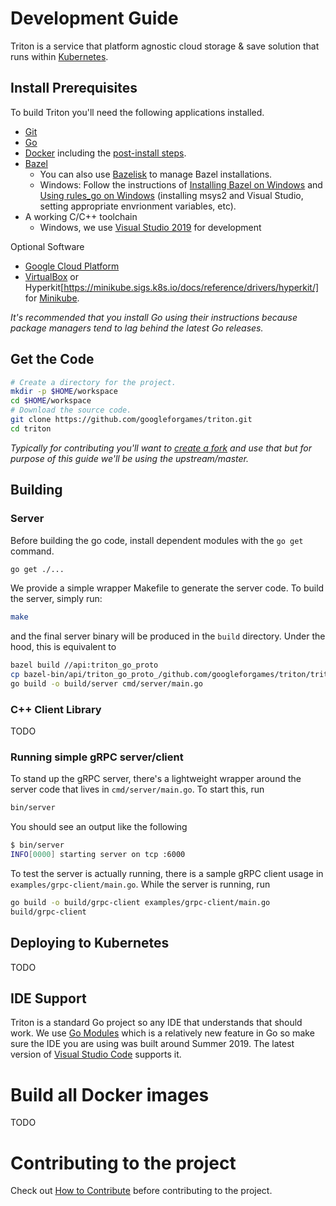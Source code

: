 # Development Guide

Triton is a service that platform agnostic cloud storage & save solution that
runs within [Kubernetes](https://kubernetes.io).

## Install Prerequisites

To build Triton you'll need the following applications installed.

- [Git](https://git-scm.com/downloads)
- [Go](https://golang.org/doc/install)
- [Docker](https://docs.docker.com/install/) including the
  [post-install steps](https://docs.docker.com/install/linux/linux-postinstall/).
- [Bazel](https://docs.bazel.build/versions/master/install.html)
  - You can also use [Bazelisk](https://github.com/bazelbuild/bazelisk) to manage Bazel installations.
  - Windows: Follow the instructions of [Installing Bazel on Windows](https://docs.bazel.build/versions/master/install-windows.html) and [Using rules_go on Windows](https://github.com/bazelbuild/rules_go/blob/master/windows.rst) (installing msys2 and Visual Studio, setting appropriate envrionment variables, etc).
- A working C/C++ toolchain
  - Windows, we use [Visual Studio 2019](https://visualstudio.microsoft.com/vs/) for development

Optional Software

- [Google Cloud Platform](cloud.google.com)
- [VirtualBox](https://www.virtualbox.org/wiki/Downloads) or
  Hyperkit[https://minikube.sigs.k8s.io/docs/reference/drivers/hyperkit/] for
  [Minikube](https://kubernetes.io/docs/tasks/tools/install-minikube/).

_It's recommended that you install Go using their instructions because package
managers tend to lag behind the latest Go releases._

## Get the Code

```bash
# Create a directory for the project.
mkdir -p $HOME/workspace
cd $HOME/workspace
# Download the source code.
git clone https://github.com/googleforgames/triton.git
cd triton
```

_Typically for contributing you'll want to
[create a fork](https://help.github.com/en/articles/fork-a-repo) and use that
but for purpose of this guide we'll be using the upstream/master._

## Building

### Server

Before building the go code, install dependent modules with the `go get` command.

```bash
go get ./...
```

We provide a simple wrapper Makefile to generate the server code. To build the server, simply run:

```bash
make
```

and the final server binary will be produced in the `build` directory. Under the hood, this is equivalent to

```bash
bazel build //api:triton_go_proto
cp bazel-bin/api/triton_go_proto_/github.com/googleforgames/triton/triton.pb.go api/
go build -o build/server cmd/server/main.go
```

### C++ Client Library

TODO

<!--
TODO: Update this once we support both go build and Bazel

### Updating Go build dependencies

Go dependencies in Bazel are managed by [Gazelle](https://github.com/bazelbuild/bazel-gazelle). If you have changes in dependencies (i.e. adding a new source file), run

```bash
bazel run //:gazelle update
```

in the workspace root directory to update Bazel BUILD files.

### Updating Go modules

We use Go Modules to manager external dependencies. In order to reflect changes in the `go.mod` file to Bazel BUILD files, run

```bash
bazel run //:gazelle -- update-repos -from_file=go.mod -to_macro=repositories.bzl%go_repositories
```

in the workspace root directory.
-->

### Running simple gRPC server/client

To stand up the gRPC server, there's a lightweight wrapper around the server code that lives in `cmd/server/main.go`. To start this, run

```bash
bin/server
```

You should see an output like the following

```bash
$ bin/server
INFO[0000] starting server on tcp :6000
```

To test the server is actually running, there is a sample gRPC client usage in `examples/grpc-client/main.go`. While the server is running, run

```bash
go build -o build/grpc-client examples/grpc-client/main.go
build/grpc-client
```

## Deploying to Kubernetes

TODO

## IDE Support

Triton is a standard Go project so any IDE that understands that should
work. We use [Go Modules](https://github.com/golang/go/wiki/Modules) which is a
relatively new feature in Go so make sure the IDE you are using was built around
Summer 2019. The latest version of
[Visual Studio Code](https://code.visualstudio.com/download) supports it.

# Build all Docker images

TODO

# Contributing to the project

Check out [How to Contribute](contributing.md) before contributing to the project.
